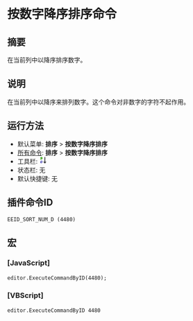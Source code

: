 # 按数字降序排序命令

## 摘要

在当前列中以降序排序数字。

## 说明

在当前列中以降序来排列数字。这个命令对非数字的字符不起作用。

## 运行方法

- 默认菜单: **排序** \> **按数字降序排序**
- [所有命令](../tools/all_commands): **排序** \> **按数字降序排序**
- 工具栏: ![](../../images/sorting9-0.png)
- 状态栏: 无
- 默认快捷键: 无

## 插件命令ID

```
EEID_SORT_NUM_D (4480)
```

## 宏

### \[JavaScript\]

```
editor.ExecuteCommandByID(4480);
```

### \[VBScript\]

```
editor.ExecuteCommandByID 4480
```
